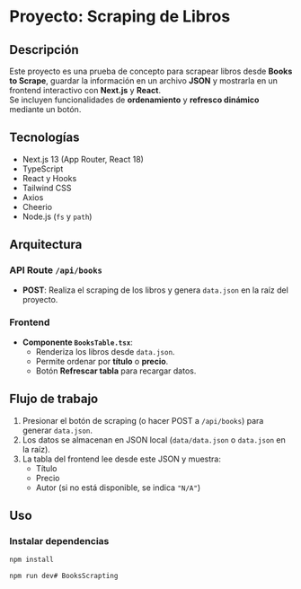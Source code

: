 # Proyecto: Scraping de Libros

## Descripción
Este proyecto es una prueba de concepto para scrapear libros desde **Books to Scrape**, guardar la información en un archivo **JSON** y mostrarla en un frontend interactivo con **Next.js** y **React**.  
Se incluyen funcionalidades de **ordenamiento** y **refresco dinámico** mediante un botón.

## Tecnologías
- Next.js 13 (App Router, React 18)  
- TypeScript  
- React y Hooks  
- Tailwind CSS  
- Axios  
- Cheerio  
- Node.js (`fs` y `path`)  

## Arquitectura
### API Route `/api/books`
- **POST**: Realiza el scraping de los libros y genera `data.json` en la raíz del proyecto.

### Frontend
- **Componente `BooksTable.tsx`**:
  - Renderiza los libros desde `data.json`.  
  - Permite ordenar por **título** o **precio**.  
  - Botón **Refrescar tabla** para recargar datos.

## Flujo de trabajo
1. Presionar el botón de scraping (o hacer POST a `/api/books`) para generar `data.json`.  
2. Los datos se almacenan en JSON local (`data/data.json` o `data.json` en la raíz).  
3. La tabla del frontend lee desde este JSON y muestra:
   - Título  
   - Precio  
   - Autor (si no está disponible, se indica `"N/A"`)

## Uso
### Instalar dependencias
```bash
npm install

npm run dev# BooksScrapting
